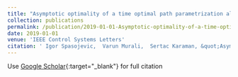 ```yaml
---
title: "Asymptotic optimality of a time optimal path parametrization algorithm"
collection: publications
permalink: /publication/2019-01-01-Asymptotic-optimality-of-a-time-optimal-path-parametrization-algorithm
date: 2019-01-01
venue: 'IEEE Control Systems Letters'
citation: ' Igor Spasojevic,  Varun Murali,  Sertac Karaman, &quot;Asymptotic optimality of a time optimal path parametrization algorithm.&quot; IEEE Control Systems Letters, 2019.'
---
```

Use [Google Scholar](https://scholar.google.com/scholar?q=Asymptotic+optimality+of+a+time+optimal+path+parametrization+algorithm){:target="_blank"} for full citation